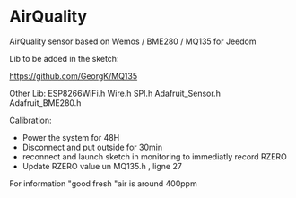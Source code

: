 # AirQuality
AirQuality sensor based on Wemos / BME280 / MQ135 for Jeedom

Lib to be added in the sketch:

https://github.com/GeorgK/MQ135

Other Lib:
ESP8266WiFi.h
Wire.h
SPI.h
Adafruit_Sensor.h
Adafruit_BME280.h


Calibration:
- Power the system for 48H
- Disconnect and put outside for 30min
- reconnect and launch sketch in monitoring to immediatly record RZERO
- Update RZERO value un MQ135.h , ligne 27

For information "good fresh "air is around 400ppm



